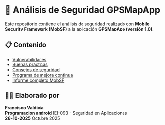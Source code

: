 # 📱 Análisis de Seguridad GPSMapApp

Este repositorio contiene el análisis de seguridad realizado con **Mobile Security Framework (MobSF)** a la aplicación **GPSMapApp (versión 1.0)**.

## 📋 Contenido
- [Vulnerabilidades](vulnerabilities.md)
- [Buenas prácticas](best_practices.md)
- [Consejos de seguridad](security_tips.md)
- [Programa de mejora continua](security_improvement_program.md)
- [Informe completo MobSF](mobsf_report.pdf)

## 🧑‍💻 Elaborado por
**Francisco Valdivia**  
**Programacion android** IEI-093 - Seguridad en Aplicaciones  
**26-10-2025** Octubre 2025
